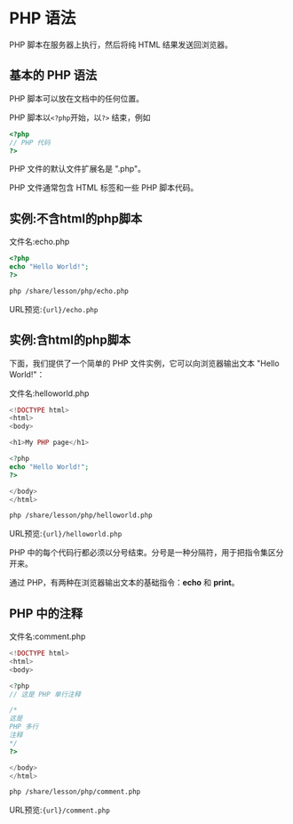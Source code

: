 # PHP 语法

PHP 脚本在服务器上执行，然后将纯 HTML 结果发送回浏览器。

## 基本的 PHP 语法

PHP 脚本可以放在文档中的任何位置。

PHP 脚本以`<?php`开始，以`?>` 结束，例如

```php
<?php
// PHP 代码
?>
```

PHP 文件的默认文件扩展名是 ".php"。

PHP 文件通常包含 HTML 标签和一些 PHP 脚本代码。

## 实例:不含html的php脚本

文件名:echo.php

```php
<?php
echo "Hello World!";
?>
```

```bash
php /share/lesson/php/echo.php
```

URL预览:`{url}/echo.php`

## 实例:含html的php脚本

下面，我们提供了一个简单的 PHP 文件实例，它可以向浏览器输出文本 "Hello World!"：

文件名:helloworld.php

```php
<!DOCTYPE html>
<html>
<body>

<h1>My PHP page</h1>

<?php
echo "Hello World!";
?>

</body>
</html>
```

```bash
php /share/lesson/php/helloworld.php
```

URL预览:`{url}/helloworld.php`

PHP 中的每个代码行都必须以分号结束。分号是一种分隔符，用于把指令集区分开来。

通过 PHP，有两种在浏览器输出文本的基础指令：**echo** 和 **print**。

## PHP 中的注释

文件名:comment.php

```php
<!DOCTYPE html>
<html>
<body>

<?php
// 这是 PHP 单行注释

/*
这是
PHP 多行
注释
*/
?>

</body>
</html>
```

```bash
php /share/lesson/php/comment.php
```

URL预览:`{url}/comment.php`